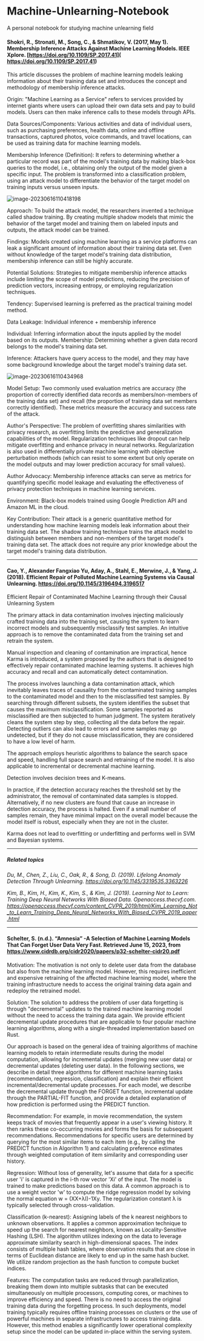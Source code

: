 # Machine-Unlearning-Notebook
A personal notebook for studying machine unlearning field

#### Shokri, R., Stronati, M., Song, C., & Shmatikov, V. (2017, May 1). Membership Inference Attacks Against Machine Learning Models. IEEE Xplore. [https://doi.org/10.1109/SP.2017.41]( https://doi.org/10.1109/SP.2017.41)

This article discusses the problem of machine learning models leaking information about their training data set and introduces the concept and methodology of membership inference attacks.

Origin: "Machine Learning as a Service" refers to services provided by internet giants where users can upload their own data sets and pay to build models. Users can then make inference calls to these models through APIs.

Data Sources/Components: Various activities and data of individual users, such as purchasing preferences, health data, online and offline transactions, captured photos, voice commands, and travel locations, can be used as training data for machine learning models.

Membership Inference (Definition): It refers to determining whether a particular record was part of the model's training data by making black-box queries to the model, i.e., obtaining only the output of the model given a specific input. The problem is transformed into a classification problem, using an attack model to differentiate the behavior of the target model on training inputs versus unseen inputs.

![image-20230616110418198](./assets/image-20230616110418198.png)


Approach: To build the attack model, the researchers invented a technique called shadow training. By creating multiple shadow models that mimic the behavior of the target model and training them on labeled inputs and outputs, the attack model can be trained.

Findings: Models created using machine learning as a service platforms can leak a significant amount of information about their training data set. Even without knowledge of the target model's training data distribution, membership inference can still be highly accurate.

Potential Solutions: Strategies to mitigate membership inference attacks include limiting the scope of model predictions, reducing the precision of prediction vectors, increasing entropy, or employing regularization techniques.

Tendency: Supervised learning is preferred as the practical training model method.

Data Leakage: Individual inference + membership inference

Individual: Inferring information about the inputs applied by the model based on its outputs.
Membership: Determining whether a given data record belongs to the model's training data set.

Inference: Attackers have query access to the model, and they may have some background knowledge about the target model's training data set.

![image-20230616110434968](./assets/image-20230616110434968.png)

Model Setup: Two commonly used evaluation metrics are accuracy (the proportion of correctly identified data records as members/non-members of the training data set) and recall (the proportion of training data set members correctly identified). These metrics measure the accuracy and success rate of the attack.

Author's Perspective: The problem of overfitting shares similarities with privacy research, as overfitting limits the predictive and generalization capabilities of the model. Regularization techniques like dropout can help mitigate overfitting and enhance privacy in neural networks. Regularization is also used in differentially private machine learning with objective perturbation methods (which can resist to some extent but only operate on the model outputs and may lower prediction accuracy for small values).

Author Advocacy: Membership inference attacks can serve as metrics for quantifying specific model leakage and evaluating the effectiveness of privacy protection techniques in machine learning services.

Environment: Black-box models trained using Google Prediction API and Amazon ML in the cloud.

Key Contribution: Their attack is a generic quantitative method for understanding how machine learning models leak information about their training data set. The shadow training technique trains the attack model to distinguish between members and non-members of the target model's training data set. The attack does not require any prior knowledge about the target model's training data distribution.

---


####  Cao, Y., Alexander Fangxiao Yu, Aday, A., Stahl, E., Merwine, J., & Yang, J. (2018). Efficient Repair of Polluted Machine Learning Systems via Causal Unlearning. https://doi.org/10.1145/3196494.3196517


Efficient Repair of Contaminated Machine Learning through their Causal Unlearning System

The primary attack in data contamination involves injecting maliciously crafted training data into the training set, causing the system to learn incorrect models and subsequently misclassify test samples. An intuitive approach is to remove the contaminated data from the training set and retrain the system.

Manual inspection and cleaning of contamination are impractical, hence Karma is introduced, a system proposed by the authors that is designed to effectively repair contaminated machine learning systems. It achieves high accuracy and recall and can automatically detect contamination.

The process involves launching a data contamination attack, which inevitably leaves traces of causality from the contaminated training samples to the contaminated model and then to the misclassified test samples. By searching through different subsets, the system identifies the subset that causes the maximum misclassification. Some samples reported as misclassified are then subjected to human judgment. The system iteratively cleans the system step by step, collecting all the data before the repair. Detecting outliers can also lead to errors and some samples may go undetected, but if they do not cause misclassification, they are considered to have a low level of harm.

The approach employs heuristic algorithms to balance the search space and speed, handling full space search and retraining of the model. It is also applicable to incremental or decremental machine learning.

Detection involves decision trees and K-means.

In practice, if the detection accuracy reaches the threshold set by the administrator, the removal of contaminated data samples is stopped. Alternatively, if no new clusters are found that cause an increase in detection accuracy, the process is halted. Even if a small number of samples remain, they have minimal impact on the overall model because the model itself is robust, especially when they are not in the cluster.

Karma does not lead to overfitting or underfitting and performs well in SVM and Bayesian systems.

---

#####  Related topics
*Du, M., Chen, Z., Liu, C., Oak, R., & Song, D. (2019). Lifelong Anomaly Detection Through Unlearning. https://doi.org/10.1145/3319535.3363226*

*Kim, B., Kim, H., Kim, K., Kim, S., & Kim, J. (2019). Learning Not to Learn: Training Deep Neural Networks With Biased Data. Openaccess.thecvf.com. https://openaccess.thecvf.com/content_CVPR_2019/html/Kim_Learning_Not_to_Learn_Training_Deep_Neural_Networks_With_Biased_CVPR_2019_paper.html*

---


####  Schelter, S. (n.d.). “Amnesia” -A Selection of Machine Learning Models That Can Forget User Data Very Fast. Retrieved June 15, 2023, from https://www.cidrdb.org/cidr2020/papers/p32-schelter-cidr20.pdf


Motivation: The motivation is not only to delete user data from the database but also from the machine learning model. However, this requires inefficient and expensive retraining of the affected machine learning model, where the training infrastructure needs to access the original training data again and redeploy the retrained model.

Solution: The solution to address the problem of user data forgetting is through "decremental" updates to the trained machine learning model without the need to access the training data again. We provide efficient decremental update procedures that are applicable to four popular machine learning algorithms, along with a single-threaded implementation based on Rust.

Our approach is based on the general idea of training algorithms of machine learning models to retain intermediate results during the model computation, allowing for incremental updates (merging new user data) or decremental updates (deleting user data). In the following sections, we describe in detail three algorithms for different machine learning tasks (recommendation, regression, classification) and explain their efficient incremental/decremental update processes. For each model, we describe the decremental update through the FORGET function, incremental update through the PARTIAL-FIT function, and provide a detailed explanation of how prediction is performed using the PREDICT function.

Recommendation: For example, in movie recommendation, the system keeps track of movies that frequently appear in a user's viewing history. It then ranks these co-occurring movies and forms the basis for subsequent recommendations. Recommendations for specific users are determined by querying for the most similar items to each item (e.g., by calling the PREDICT function in Algorithm 1) and calculating preference estimates through weighted computation of item similarity and corresponding user history.

Regression: Without loss of generality, let's assume that data for a specific user 'i' is captured in the i-th row vector 'Xi' of the input. The model is trained to make predictions based on this data. A common approach is to use a weight vector 'w' to compute the ridge regression model by solving the normal equation w = (XX+λI)-1Xy. The regularization constant λ is typically selected through cross-validation.

Classification (k-nearest): Assigning labels of the k nearest neighbors to unknown observations. It applies a common approximation technique to speed up the search for nearest neighbors, known as Locality-Sensitive Hashing (LSH). The algorithm utilizes indexing on the data to leverage approximate similarity search in high-dimensional spaces. The index consists of multiple hash tables, where observation results that are close in terms of Euclidean distance are likely to end up in the same hash bucket. We utilize random projection as the hash function to compute bucket indices.

Features: The computation tasks are reduced through parallelization, breaking them down into multiple subtasks that can be executed simultaneously on multiple processors, computing cores, or machines to improve efficiency and speed. There is no need to access the original training data during the forgetting process. In such deployments, model training typically requires offline training processes on clusters or the use of powerful machines in separate infrastructures to access training data. However, this method enables a significantly lower operational complexity setup since the model can be updated in-place within the serving system.
